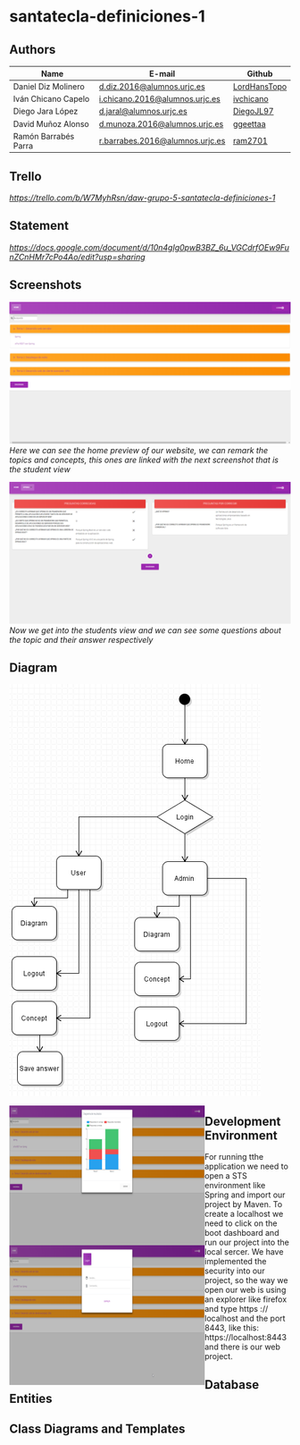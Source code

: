 # santatecla-definiciones-1
## Authors

|Name|E-mail|Github|
|-----|-----|-----|
|Daniel Diz Molinero  |  d.diz.2016@alumnos.urjc.es	    | [LordHansTopo](https://github.com/LordHansTopo)|
|Iván Chicano Capelo | i.chicano.2016@alumnos.urjc.es  |	[ivchicano](https://github.com/ivchicano)   |
|Diego Jara López	    | d.jaral@alumnos.urjc.es	        | [DiegoJL97](https://github.com/DiegoJL97)   |
|David Muñoz Alonso	  | d.munoza.2016@alumnos.urjc.es	  | [ggeettaa](https://github.com/ggeettaa)    |
|Ramón Barrabés Parra	| r.barrabes.2016@alumnos.urjc.es |	[ram2701](https://github.com/ram2701)     |

## Trello 

*https://trello.com/b/W7MyhRsn/daw-grupo-5-santatecla-definiciones-1*

## Statement

*https://docs.google.com/document/d/10n4gIg0pwB3BZ_6u_VGCdrfOEw9FunZCnHMr7cPo4Ao/edit?usp=sharing*

## Screenshots

![Home screenshot](https://github.com/CodeURJC-DAW-2018-19/santatecla-definiciones-1/blob/master/img/chrome_2019-02-04_11-39-48.png)
*Here we can see the home preview of our website, we can remark the topics and concepts, this ones are linked with the next screenshot that is the student view*

![Concept screenshot](https://github.com/CodeURJC-DAW-2018-19/santatecla-definiciones-1/blob/master/img/chrome_2019-02-04_11-40-18.png)
*Now we get into the students view and we can see some questions about the topic and their answer respectively*

## Diagram

![Diagram screenshot](https://github.com/CodeURJC-DAW-2018-19/santatecla-definiciones-1/blob/master/img/Captura.PNG)

<img align="left" height="250" width="350" src="https://github.com/CodeURJC-DAW-2018-19/santatecla-definiciones-1/blob/master/img/chrome_2019-02-04_11-39-54.png"/>
<img align="left" height="250" width="350" src="https://github.com/CodeURJC-DAW-2018-19/santatecla-definiciones-1/blob/master/img/chrome_2019-02-04_11-40-10.png"/>

## Development Environment

For running tthe application we need to open a STS environment like Spring and import our project by Maven. To create a localhost we need to click on the boot dashboard and run our project into the local sercer. We have implemented the security into our project, so the way we open our web is using an explorer like firefox and type https :// localhost and the port 8443, like this: https://localhost:8443 and there is our web project.

## Database Entities

## Class Diagrams and Templates
